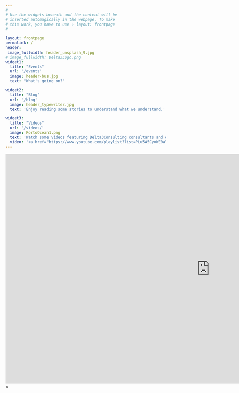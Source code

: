 ```yaml
---
#
# Use the widgets beneath and the content will be
# inserted automagically in the webpage. To make
# this work, you have to use › layout: frontpage
#

layout: frontpage
permalink: /
header:
 image_fullwidth: header_unsplash_9.jpg
# image_fullwidth: Delta3Logo.png 
widget1:
  title: "Events"
  url: '/events'
  image: header-bus.jpg
  text: "What's going on?"

widget2:
  title: "Blog"
  url: '/blog'
  image: header_typewriter.jpg
  text: 'Enjoy reading some stories to understand what we understand.'

widget3:
  title: "Videos"
  url: '/videos/'
  image: PortoOcean1.png
  text: 'Watch some videos featuring Delta3Consulting consultants and other values-aligned content.'
  video: '<a href="https://www.youtube.com/playlist?list=PLu5A5CyoWE0aYG6Fosb113fD_VQv3-VRn" target="_new"><img src="images/DustinAgile2022NashvilleMBD-YT.png" width="302" height="182" alt=""/></a>'
---
```


<div id="videoModal" class="reveal-modal large" data-reveal="">
  <div class="flex-video widescreen vimeo" style="display: block;">
    <iframe width="1280" height="720" src="https://www.youtube.com/watch?v=Ip6ArDkUm4U&list=PLu5A5CyoWE0aYG6Fosb113fD_VQv3-VRn&index=4" frameborder="0" allowfullscreen></iframe>
  </div>
  <a class="close-reveal-modal">&#215;</a>
</div>
